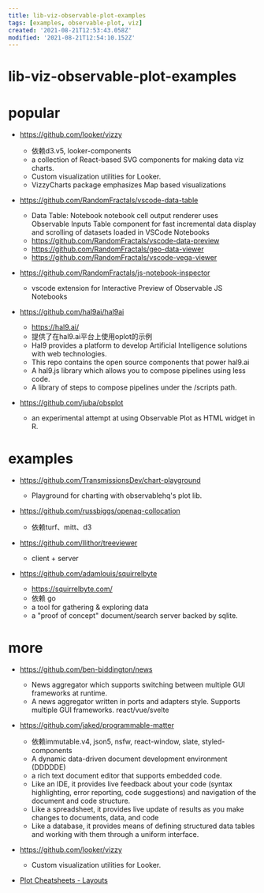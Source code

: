 ```yaml
---
title: lib-viz-observable-plot-examples
tags: [examples, observable-plot, viz]
created: '2021-08-21T12:53:43.058Z'
modified: '2021-08-21T12:54:10.152Z'
---
```


# lib-viz-observable-plot-examples

# popular

- https://github.com/looker/vizzy
  - 依赖d3.v5, looker-components
  - a collection of React-based SVG components for making data viz charts.
  - Custom visualization utilities for Looker.
  - VizzyCharts package emphasizes Map based visualizations

- https://github.com/RandomFractals/vscode-data-table
  - Data Table: Notebook notebook cell output renderer uses Observable Inputs Table component for fast incremental data display and scrolling of datasets loaded in VSCode Notebooks
  - https://github.com/RandomFractals/vscode-data-preview
  - https://github.com/RandomFractals/geo-data-viewer
  - https://github.com/RandomFractals/vscode-vega-viewer
- https://github.com/RandomFractals/js-notebook-inspector
  - vscode extension for Interactive Preview of Observable JS Notebooks

- https://github.com/hal9ai/hal9ai
  - https://hal9.ai/
  - 提供了在hal9.ai平台上使用oplot的示例
  - Hal9 provides a platform to develop Artificial Intelligence solutions with web technologies. 
  - This repo contains the open source components that power hal9.ai
  - A hal9.js library which allows you to compose pipelines using less code.
  - A library of steps to compose pipelines under the /scripts path.

- https://github.com/juba/obsplot
  - an experimental attempt at using Observable Plot as HTML widget in R.
# examples
- https://github.com/TransmissionsDev/chart-playground
  - Playground for charting with observablehq's plot lib.

- https://github.com/russbiggs/openaq-collocation
  - 依赖turf、mitt、d3

- https://github.com/Ilithor/treeviewer
  - client + server

- https://github.com/adamlouis/squirrelbyte
  - https://squirrelbyte.com/
  - 依赖 go
  - a tool for gathering & exploring data
  - a "proof of concept" document/search server backed by sqlite.
# more
- https://github.com/ben-biddington/news
  - News aggregator which supports switching between multiple GUI frameworks at runtime.
  - A news aggregator written in ports and adapters style. Supports multiple GUI frameworks. react/vue/svelte

- https://github.com/jaked/programmable-matter
  - 依赖immutable.v4, json5, nsfw, react-window, slate, styled-components
  - A dynamic data-driven document development environment (DDDDDE)
  - a rich text document editor that supports embedded code. 
  - Like an IDE, it provides live feedback about your code (syntax highlighting, error reporting, code suggestions) and navigation of the document and code structure.
  - Like a spreadsheet, it provides live update of results as you make changes to documents, data, and code
  - Like a database, it provides means of defining structured data tables and working with them through a uniform interface.

- https://github.com/looker/vizzy
  - Custom visualization utilities for Looker.

- [Plot Cheatsheets - Layouts](https://observablehq.com/@observablehq/plot-cheatsheets-layouts)
